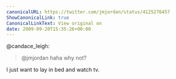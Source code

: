 ```yaml
---
canonicalURL: https://twitter.com/jmjordan/status/4125276457
ShowCanonicalLink: true
CanonicalLinkText: View original on
date: 2009-09-20T15:35:26+00:00
---
```

@candace_leigh:

> @jmjordan haha why not?

I just want to lay in bed and watch tv.